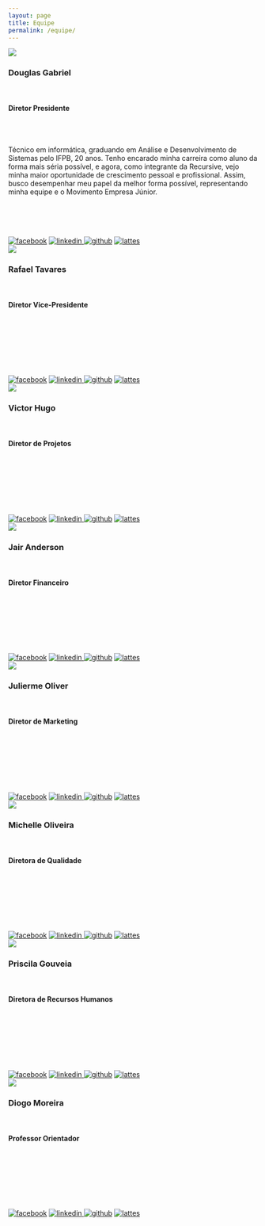 ```yaml
---
layout: page
title: Equipe
permalink: /equipe/
---
```


<link href="{{ site.absolute_url }}/css/equipe.css" rel="stylesheet" type="text/css">

<div class="membro">
	<img src="../images/DouglasGabriel.png">
	<h3>Douglas Gabriel</h3><br>
	<h4>Diretor Presidente</h4><br><br>
	<p>Técnico em informática, graduando em Análise e Desenvolvimento de Sistemas pelo IFPB, 20 anos. Tenho encarado minha carreira como aluno da forma mais séria possível, e agora, como integrante da Recursive, vejo minha maior oportunidade de crescimento pessoal e profissional. Assim, busco desempenhar meu papel da melhor forma possível, representando minha equipe e o Movimento Empresa Júnior.</p><br><br><br><br>
	<div class="contato">
		<a href="https://www.facebook.com/douglas.gabriel.18"><img src="../images/facebookicon.png" title="facebook"></a>
		<a href="http://br.linkedin.com/pub/douglas-gabriel/a4/618/574/"><img src="../images/linkedinicon.png" title="linkedin">	</a>
		<a href="https://github.com/douglasgabriel"><img src="../images/githubicon.png" title="github"></a>
		<a href="http://lattes.cnpq.br/4795800104755832"><img src="../images/lattesicon.png" title="lattes"></a>
	</div>
</div>
<div class="membro">
	<img src="../images/Rafael.jpg">
	<h3>Rafael Tavares</h3><br>
	<h4>Diretor Vice-Presidente</h4><br><br>
	<p></p><br><br><br><br>
	<div class="contato">
		<a href=""><img src="../images/facebookicon.png" title="facebook"></a>
		<a href=""><img src="../images/linkedinicon.png" title="linkedin">	</a>
		<a href=""><img src="../images/githubicon.png" title="github"></a>
		<a href=""><img src="../images/lattesicon.png" title="lattes"></a>
	</div>
</div>
<div class="membro">
	<img src="../images/Victor.jpg">
	<h3>Victor Hugo</h3><br>
	<h4>Diretor de Projetos</h4><br><br>
	<p></p><br><br><br><br>
	<div class="contato">
		<a href=""><img src="../images/facebookicon.png" title="facebook"></a>
		<a href=""><img src="../images/linkedinicon.png" title="linkedin">	</a>
		<a href=""><img src="../images/githubicon.png" title="github"></a>
		<a href=""><img src="../images/lattesicon.png" title="lattes"></a>
	</div>
</div>
<div class="membro">
	<img src="../images/Jair.jpg">
	<h3>Jair Anderson</h3><br>
	<h4>Diretor Financeiro</h4><br><br>
	<p></p><br><br><br><br>
	<div class="contato">
		<a href=""><img src="../images/facebookicon.png" title="facebook"></a>
		<a href=""><img src="../images/linkedinicon.png" title="linkedin">	</a>
		<a href=""><img src="../images/githubicon.png" title="github"></a>
		<a href=""><img src="../images/lattesicon.png" title="lattes"></a>
	</div>
</div>
<div class="membro">
	<img src="../images/Julierme.jpg">
	<h3>Julierme Oliver</h3><br>
	<h4>Diretor de Marketing</h4><br><br>
	<p></p><br><br><br><br>
	<div class="contato">
		<a href=""><img src="../images/facebookicon.png" title="facebook"></a>
		<a href=""><img src="../images/linkedinicon.png" title="linkedin">	</a>
		<a href=""><img src="../images/githubicon.png" title="github"></a>
		<a href=""><img src="../images/lattesicon.png" title="lattes"></a>
	</div>
</div>
<div class="membro">
	<img src="../images/Michelle.jpg">
	<h3>Michelle Oliveira</h3><br>
	<h4>Diretora de Qualidade</h4><br><br>
	<p></p><br><br><br><br>
	<div class="contato">
		<a href=""><img src="../images/facebookicon.png" title="facebook"></a>
		<a href=""><img src="../images/linkedinicon.png" title="linkedin">	</a>
		<a href=""><img src="../images/githubicon.png" title="github"></a>
		<a href=""><img src="../images/lattesicon.png" title="lattes"></a>
	</div>
</div>
<div class="membro">
	<img src="../images/Priscila.jpg">
	<h3>Priscila Gouveia</h3><br>
	<h4>Diretora de Recursos Humanos</h4><br><br>
	<p></p><br><br><br><br>
	<div class="contato">
		<a href=""><img src="../images/facebookicon.png" title="facebook"></a>
		<a href=""><img src="../images/linkedinicon.png" title="linkedin">	</a>
		<a href=""><img src="../images/githubicon.png" title="github"></a>
		<a href=""><img src="../images/lattesicon.png" title="lattes"></a>
	</div>
</div>
<div class="membro">
	<img src="../images/Diogo.jpg">
	<h3>Diogo Moreira</h3><br>
	<h4>Professor Orientador</h4><br><br>
	<p></p><br><br><br><br>
	<div class="contato">
		<a href=""><img src="../images/facebookicon.png" title="facebook"></a>
		<a href=""><img src="../images/linkedinicon.png" title="linkedin">	</a>
		<a href=""><img src="../images/githubicon.png" title="github"></a>
		<a href=""><img src="../images/lattesicon.png" title="lattes"></a>
	</div>
</div>